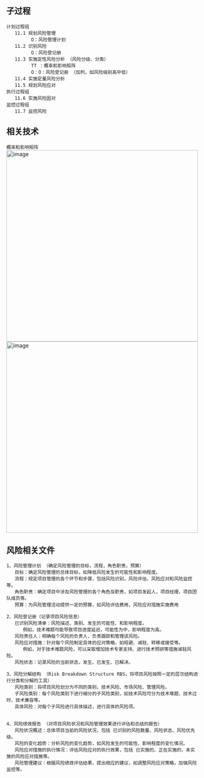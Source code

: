 ## 子过程
```
计划过程组
   11.1 规划风险管理
         O：风险管理计划
   11.2 识别风险
         O：风险登记册
   11.3 实施定性风险分析 （风险分级、分类）
         TT ：概率和影响矩阵
         O：O：风险登记册 （加列，如风险级别高中低）
   11.4 实施定量风险分析
   11.5 规划风险应对
执行过程组
   11.6 实施风险因对
监控过程组
   11.7 监控风险
```
## 相关技术
`概率和影响矩阵`
<img width="500px" alt="image" src="https://github.com/user-attachments/assets/49ef22ae-d1fb-4e58-9c20-62d3ee84c867">
<img width="500px" alt="image" src="https://github.com/user-attachments/assets/4c6a97ea-ce58-4428-bc05-aa0857f20bf8">

## 风险相关文件
```
1、风险管理计划 （确定风险管理的目标，流程，角色职责，预算）
   目标：确定风险管理的总体目标，如降低风险发生的可能性和影响程度。
   流程：规定项目管理的各个环节和步骤，包括风险识别，风险评估，风险应对和风险监控等。
   角色职责：确定项目中涉及风险管理的各个角色及职责，如项目发起人，项目经理，项目团队成员等。
   预算：为风险管理活动提供一定的预算，如风险评估费用，风险应对措施实施费用
   
2、风险登记册（记录项目风险信息）
   已识别风险清单：风险描述、类别、发生的可能性、和影响程度。
      例如，技术难题可能导致项目进度延迟，可能性为中，影响程度为高。
   风险责任人：明确每个风险的负责人，负责跟踪和管理该风险。
   风险应对措施：针对每个风险制定具体的应对策略，如规避、减轻、转移或接受等。
      例如，对于技术难题风险，可以采取增加技术专家支持、进行技术预研等措施减轻风险。
   风险状态：记录风险的当前状态，发生、已发生、已解决。
   
3、风险分解结构 （Risk Breakdown Structure RBS，将项目风险按照一定的层次结构进行分类和分解的工具）
   风险类别：将项目风险划分为不同的类别，技术风险、市场风险、管理风险。
   子风险类别：每个风险类别下进行细分的子风险类别，如技术风险可分为技术难题、技术过时、技术兼容等。
   具体风险：对每个子风险进行具体描述，进行具体的风险项。
   

4、风险绩效报告 （对项目风险状况和风险管理效果进行评估和总结的报告）
   风险状况概述：总体项目当前的风险状况，包括 已识别的风险数量、风险状态、风险优先级。
   风险的变化趋势：分析风险的变化趋势，如风险发生的可能性、影响程度的变化情况。
   风险应对措施的执行情况：评估风险应对的执行效果，包括 已实施的、正在实施的、未实施的风险应对措施等。
   风险管理建议：根据风险绩效评估结果，提出相应的建议，如调整风险应对策略，加强风险监控等。
```
